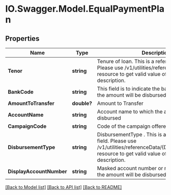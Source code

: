 # IO.Swagger.Model.EqualPaymentPlan
## Properties

Name | Type | Description | Notes
------------ | ------------- | ------------- | -------------
**Tenor** | **string** | Tenure of loan. This is a reference data field. Please use /v1/utilities/referenceData/{tenor} resource to get valid value of this field with description. | [optional] 
**BankCode** | **string** | This field is to indicate the bank code to which the amount will be disbursed. | [optional] 
**AmountToTransfer** | **double?** | Amount to Transfer | [optional] 
**AccountName** | **string** | Account name to which the amount will be disbursed | [optional] 
**CampaignCode** | **string** | Code of the campaign offered to the channel. | [optional] 
**DisbursementType** | **string** | DisbursementType . This is a reference data field. Please use /v1/utilities/referenceData/{DisbursementOption} resource to get valid value of this field with description. | [optional] 
**DisplayAccountNumber** | **string** | Masked account number or reference to which the amount will be disbursed | [optional] 

[[Back to Model list]](../README.md#documentation-for-models) [[Back to API list]](../README.md#documentation-for-api-endpoints) [[Back to README]](../README.md)

